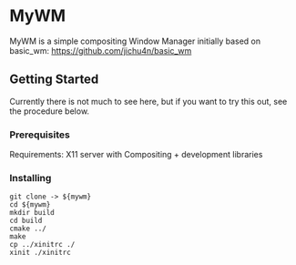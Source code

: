 # MyWM

MyWM is a simple compositing Window Manager initially based on basic_wm:
https://github.com/jichu4n/basic_wm

## Getting Started

Currently there is not much to see here, but if you want to try this out, see the procedure below.

### Prerequisites

Requirements:
X11 server with Compositing + development libraries


### Installing

```
git clone -> ${mywm}
cd ${mywm}
mkdir build
cd build
cmake ../
make
cp ../xinitrc ./
xinit ./xinitrc
```
